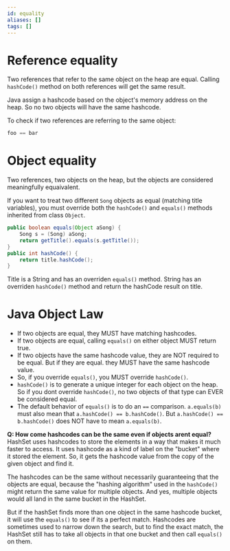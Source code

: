 ```yaml
---
id: equality
aliases: []
tags: []
---
```


# Reference equality
Two references that refer to the same object on the heap are equal.
Calling `hashCode()` method on both references will get the same result.

Java assign a hashcode based on the object's memory address on the heap.
So no two objects will have the same hashcode.

To check if two references are referring to the same object:
```java
foo == bar
```
# Object equality
Two references, two objects on the heap, but the objects are considered meaningfully equaivalent.

If you want to treat two different `Song` objects as equal (matching title variables), you must override both the `hashCode()` and `equals()` methods inherited from class `Object`.
```java
public boolean equals(Object aSong) {
    Song s = (Song) aSong;
    return getTitle().equals(s.getTitle());
}
public int hashCode() {
    return title.hashCode();
}
```
Title is a String and has an overriden `equals()` method.
String has an overriden `hashCode()` method and return the hashCode result on title.

# Java Object Law
- If two objects are equal, they MUST have matching hashcodes.
- If two objects are equal, calling `equals()` on either object MUST return true.
- If two objects have the same hashcode value, they are NOT required to be equal.
But if they are equal. they MUST have the same hashcode value.
- So, if you override `equals()`, you MUST override `hashCode()`.
- `hashCode()` is to generate a unique integer for each object on the heap.
So if you dont override `hashCode()`, no two objects of that type can EVER be considered equal.
- The default behavior of `equals()` is to do an `==` comparison.
`a.equals(b)` must also mean that
`a.hashCode() == b.hashCode()`.
But `a.hashCode() == b.hashCode()`
does NOT have to mean `a.equals(b)`.

**Q: How come hashcodes can be the same even if objects arent equal?**
HashSet uses hashcodes to store the elements in a way that makes it much faster to access. It uses hashcode as a kind of label on the "bucket" where it stored the element. So, it gets the hashcode value from the copy of the given object and find it.

The hashcodes can be the same without necessarily guaranteeing that the objects are equal, because the "hashing algorithm" used in the `hashCode()` might return the same value for multiple objects. And yes, multiple objects would all land in the same bucket in the HashSet.

But if the hashSet finds more than one object in the same hashcode bucket, it will use the `equals()` to see if its a perfect match. Hashcodes are sometimes used to narrow down the search, but to find the exact match, the HashSet still has to take all objects in that one bucket and then call `equals()` on them.
